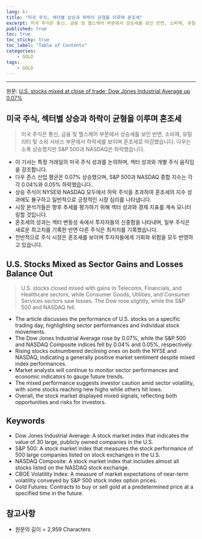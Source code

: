 ```yaml
---
lang: kr
title: "미국 주식, 섹터별 상승과 하락이 균형을 이루며 혼조세"
excerpt: 미국 주식은 통신, 금융 및 헬스케어 부문에서 상승세를 보인 반면, 소비재, 유틸리티 및 소비 서비스 부문에서 하락세를 보이며 혼조세로 마감했습니다. 다우는 소폭 상승했지만 S&P 500과 NASDAQ은 하락했습니다.
published: true
toc: true
toc_sticky: true
toc_label: "Table of Contents"
categories:
    - GOLD
tags:
    - GOLD
---
```


---

  원문: [U.S. stocks mixed at close of trade; Dow Jones Industrial Average up 0.07%](https://www.investing.com/news/stock-market-news/us-stocks-mixed-at-close-of-trade-dow-jones-industrial-average-up-007-3789351)

## 미국 주식, 섹터별 상승과 하락이 균형을 이루며 혼조세

> 미국 주식은 통신, 금융 및 헬스케어 부문에서 상승세를 보인 반면, 소비재, 유틸리티 및 소비 서비스 부문에서 하락세를 보이며 혼조세로 마감했습니다. 다우는 소폭 상승했지만 S&P 500과 NASDAQ은 하락했습니다.


- 이 기사는 특정 거래일의 미국 주식 성과를 논의하며, 섹터 성과와 개별 주식 움직임을 강조합니다.
- 다우 존스 산업 평균은 0.07% 상승했으며, S&P 500과 NASDAQ 종합 지수는 각각 0.04%와 0.05% 하락했습니다.
- 상승 주식이 NYSE와 NASDAQ 모두에서 하락 주식을 초과하여 혼조세의 지수 성과에도 불구하고 일반적으로 긍정적인 시장 심리를 나타냅니다.
- 시장 분석가들은 향후 추세를 평가하기 위해 섹터 성과와 경제 지표를 계속 모니터링할 것입니다.
- 혼조세의 성과는 섹터 변동성 속에서 투자자들의 신중함을 나타내며, 일부 주식은 새로운 최고치를 기록한 반면 다른 주식은 최저치를 기록했습니다.
- 전반적으로 주식 시장은 혼조세를 보이며 투자자들에게 기회와 위험을 모두 반영하고 있습니다.

## U.S. Stocks Mixed as Sector Gains and Losses Balance Out

> U.S. stocks closed mixed with gains in Telecoms, Financials, and Healthcare sectors, while Consumer Goods, Utilities, and Consumer Services sectors saw losses. The Dow rose slightly, while the S&P 500 and NASDAQ fell.


- The article discusses the performance of U.S. stocks on a specific trading day, highlighting sector performances and individual stock movements.
- The Dow Jones Industrial Average rose by 0.07%, while the S&P 500 and NASDAQ Composite indices fell by 0.04% and 0.05%, respectively.
- Rising stocks outnumbered declining ones on both the NYSE and NASDAQ, indicating a generally positive market sentiment despite mixed index performances.
- Market analysts will continue to monitor sector performances and economic indicators to gauge future trends.
- The mixed performance suggests investor caution amid sector volatility, with some stocks reaching new highs while others hit lows.
- Overall, the stock market displayed mixed signals, reflecting both opportunities and risks for investors.

## Keywords

- Dow Jones Industrial Average: A stock market index that indicates the value of 30 large, publicly owned companies in the U.S.
- S&P 500: A stock market index that measures the stock performance of 500 large companies listed on stock exchanges in the U.S.
- NASDAQ Composite: A stock market index that includes almost all stocks listed on the NASDAQ stock exchange.
- CBOE Volatility Index: A measure of market expectations of near-term volatility conveyed by S&P 500 stock index option prices.
- Gold Futures: Contracts to buy or sell gold at a predetermined price at a specified time in the future.

## 참고사항

- 원문의 길이 = 2,959 Characters


